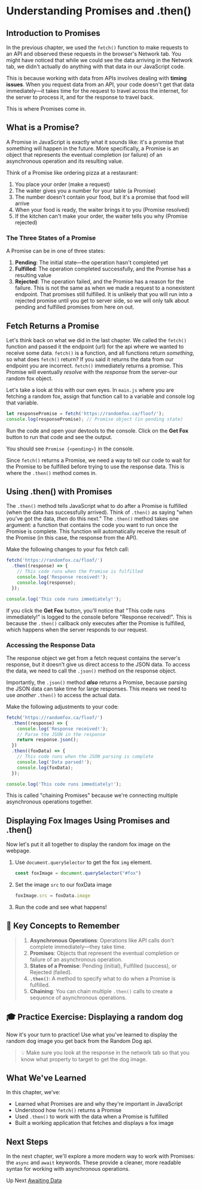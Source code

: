 # Understanding Promises and .then()

## Introduction to Promises

In the previous chapter, we used the `fetch()` function to make requests to an API and observed these requests in the browser's Network tab. You might have noticed that while we could see the data arriving in the Network tab, we didn't actually do anything with that data in our JavaScript code.

This is because working with data from APIs involves dealing with **timing issues**. When you request data from an API, your code doesn't get that data immediately—it takes time for the request to travel across the internet, for the server to process it, and for the response to travel back.

This is where Promises come in.

## What is a Promise?

A Promise in JavaScript is exactly what it sounds like: it's a promise that something will happen in the future. More specifically, a Promise is an object that represents the eventual completion (or failure) of an asynchronous operation and its resulting value.

Think of a Promise like ordering pizza at a restaurant:
1. You place your order (make a request)
2. The waiter gives you a number for your table (a Promise)
3. The number doesn't contain your food, but it's a promise that food will arrive
4. When your food is ready, the waiter brings it to you (Promise resolved)
5. If the kitchen can't make your order, the waiter tells you why (Promise rejected)

### The Three States of a Promise

A Promise can be in one of three states:
1. **Pending**: The initial state—the operation hasn't completed yet
2. **Fulfilled**: The operation completed successfully, and the Promise has a resulting value
3. **Rejected**: The operation failed, and the Promise has a reason for the failure. This is not the same as when we made a request to a nonexistent endpoint. That promises still fulfilled. It is unlikely that you will run into a rejected promise until you get to server side, so we will only talk about pending and fulfilled promises from here on out.

## Fetch Returns a Promise

Let's think back on what we did in the last chapter. We called the `fetch()` function and passed it the endpoint (url) for the api where we wanted to receive some data. `fetch()` is a function, and all functions return *something*, so what does `fetch()` return? If you said it returns the data from our endpoint you are incorrect. `fetch()` immediately returns a promise. This Promise will eventually *resolve* with the *response* from the server-our random fox object.

Let's take a look at this with our own eyes. In `main.js` where you are fetching a random fox, assign that function call to a variable and console log that variable. 

```javascript
let responsePromise = fetch('https://randomfox.ca/floof/');
console.log(responsePromise); // Promise object (in pending state)
```

Run the code and open your devtools to the console. Click on the **Get Fox** button to run that code and see the output. 

You should see `Promise {<pending>}` in the console. 

Since `fetch()` returns a Promise, we need a way to tell our code to wait for the Promise to be fulfilled before trying to use the response data. This is where the `.then()` method comes in.

## Using .then() with Promises

The `.then()` method tells JavaScript what to do after a Promise is fulfilled (when the data has successfully arrived). Think of `.then()` as saying "when you've got the data, *then* do this next."
The `.then()` method takes one argument: a function that contains the code you want to run once the Promise is complete. This function will automatically receive the result of the Promise (in this case, the response from the API). 

Make the following changes to your fox fetch call:
```javascript
fetch('https://randomfox.ca/floof/')
  .then((response) => {
    // This code runs when the Promise is fulfilled
    console.log('Response received!');
    console.log(response);
  });

console.log('This code runs immediately!');
```

If you click the **Get Fox** button, you'll notice that "This code runs immediately!" is logged to the console before "Response received!". This is because the `.then()` callback only executes after the Promise is fulfilled, which happens when the server responds to our request. 

### Accessing the Response Data

The response object we get from a fetch request contains the server's response, but it doesn't give us direct access to the JSON data. To access the data, we need to call the `.json()` method on the response object.

Importantly, the `.json()` method ***also*** returns a Promise, because parsing the JSON data can take time for large responses. This means we need to use *another* `.then()` to access the actual data. 

Make the following adjustments to your code:

```javascript
fetch('https://randomfox.ca/floof/')
  .then((response) => {
    console.log('Response received!');
    // Parse the JSON in the response
    return response.json();
  })
  .then((foxData) => {
    // This code runs when the JSON parsing is complete
    console.log('Data parsed!');
    console.log(foxData);
  });

console.log('This code runs immediately!');
```

This is called "chaining Promises" because we're connecting multiple asynchronous operations together.

## Displaying Fox Images Using Promises and .then()

Now let's put it all together to display the random fox image on the webpage. 

1. Use `document.querySelector` to get the fox `img` element. 
    ```javascript
    const foxImage = document.querySelector("#fox")
    ```
2. Set the image `src` to our foxData image
    ```javascript
    foxImage.src = foxData.image
    ```
3. Run the code and see what happens!


## 📓 Key Concepts to Remember

>1. **Asynchronous Operations**: Operations like API calls don't complete immediately—they take time.
>2. **Promises**: Objects that represent the eventual completion or failure of an asynchronous operation.
>3. **States of a Promise**: Pending (initial), Fulfilled (success), or Rejected (failed).
>4. **`.then()`**: A method to specify what to do when a Promise is fulfilled.
>5. **Chaining**: You can chain multiple `.then()` calls to create a sequence of asynchronous operations.

## 🎓 Practice Exercise: Displaying a random dog

Now it's your turn to practice! Use what you've learned to display the random dog image you get back from the Random Dog api. 

>💡 Make sure you look at the response in the network tab so that you know what property to target to get the dog image.

## What We've Learned

In this chapter, we've:
- Learned what Promises are and why they're important in JavaScript
- Understood how `fetch()` returns a Promise
- Used `.then()` to work with the data when a Promise is fulfilled
- Built a working application that fetches and displays a fox image

## Next Steps

In the next chapter, we'll explore a more modern way to work with Promises: the `async` and `await` keywords. These provide a cleaner, more readable syntax for working with asynchronous operations.

Up Next [Awaiting Data](./FD_INTRO_TO_ASYNC.md)